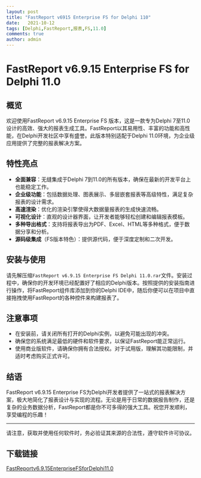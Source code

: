 ```yaml
---
layout: post
title: "FastReport v6915 Enterprise FS for Delphi 110"
date:   2021-10-12
tags: [Delphi,FastReport,报表,FS,11.0]
comments: true
author: admin
---
```

# FastReport v6.9.15 Enterprise FS for Delphi 11.0

## 概览

欢迎使用FastReport v6.9.15 Enterprise FS 版本，这是一款专为Delphi 7至11.0设计的高效、强大的报表生成工具。FastReport以其易用性、丰富的功能和高性能，在Delphi开发社区中享有盛誉。此版本特别适配于Delphi 11.0环境，为企业级应用提供了完整的报表解决方案。

## 特性亮点

- **全面兼容**：无缝集成于Delphi 7到11.0的所有版本，确保在最新的开发平台上也能稳定工作。
- **企业级功能**：包括数据处理、图表展示、多层嵌套报表等高级特性，满足复杂报表的设计需求。
- **高速渲染**：优化的渲染引擎使得大数据量报表的生成快速流畅。
- **可视化设计**：直观的设计器界面，让开发者能够轻松创建和编辑报表模板。
- **多种导出格式**：支持将报表导出为PDF、Excel、HTML等多种格式，便于数据分享和分析。
- **源码级集成**（FS版本特色）：提供源代码，便于深度定制和二次开发。

## 安装与使用

请先解压缩`FastReport v6.9.15 Enterprise FS Delphi 11.0.rar`文件。安装过程中，确保你的开发环境已经配置好了相应的Delphi版本。按照提供的安装指南进行操作，将FastReport组件库添加到你的Delphi IDE中，随后你便可以在项目中直接拖拽使用FastReport的各种控件来构建报表了。

## 注意事项

- 在安装前，请关闭所有打开的Delphi实例，以避免可能出现的冲突。
- 确保您的系统满足最低的硬件和软件要求，以保证FastReport能正常运行。
- 使用商业版软件，请确保你拥有合法授权。对于试用版，理解其功能限制，并适时考虑购买正式许可。

## 结语

FastReport v6.9.15 Enterprise FS为Delphi开发者提供了一站式的报表解决方案，极大地简化了报表设计与实现的流程。无论是用于日常的数据报告制作，还是复杂的业务数据分析，FastReport都是你不可多得的强大工具。祝您开发顺利，享受编程的乐趣！

---

请注意，获取并使用任何软件时，务必验证其来源的合法性，遵守软件许可协议。

## 下载链接

[FastReportv6.9.15EnterpriseFSforDelphi11.0](https://pan.quark.cn/s/e8e4697b4a55)